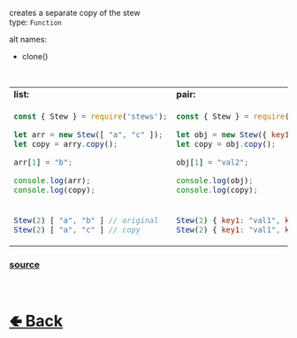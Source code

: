creates a separate copy of the stew<br>
type: `Function`

alt names:
- clone()

<br>

<table>
<tr>
<td> <b>list:</b> </td> <td> <b>pair:</b> </td>
</tr>
<tr>
<td>

```js
const { Stew } = require('stews');

let arr = new Stew([ "a", "c" ]);
let copy = arry.copy();

arr[1] = "b";

console.log(arr);
console.log(copy);
```

</td>
<td>

```js
const { Stew } = require('stews');

let obj = new Stew({ key1: "val1", key2: "val3" });
let copy = obj.copy();

obj[1] = "val2";

console.log(obj);
console.log(copy);
```

</td>
<tr>
<td>

```js
Stew(2) [ "a", "b" ] // original
Stew(2) [ "a", "c" ] // copy
```

</td>
<td>

```js
Stew(2) { key1: "val1", key2: "val2" } // original
Stew(2) { key1: "val1", key2: "val3" } // copy
```

</td>
</table>

### [source](https://github.com/shysolocup/stews/blob/main/src/Stew/functions/copy.js)

<br> <h1> [🢀 Back](https://github.com/shysolocup/stews/wiki/Stew-methods) </h1>